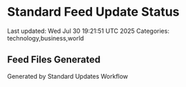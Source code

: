 # Standard Feed Update Status
Last updated: Wed Jul 30 19:21:51 UTC 2025
Categories: technology,business,world

## Feed Files Generated

Generated by Standard Updates Workflow
